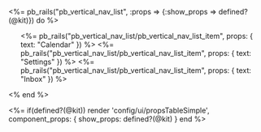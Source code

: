 <%= pb_rails("pb_vertical_nav_list", :props => {:show_props => defined?(@kit)}) do %>
  <ul>
    <%= pb_rails("pb_vertical_nav_list/pb_vertical_nav_list_item", props: { text: "Calendar" }) %>
    <%= pb_rails("pb_vertical_nav_list/pb_vertical_nav_list_item", props: { text: "Settings" }) %>
    <%= pb_rails("pb_vertical_nav_list/pb_vertical_nav_list_item", props: { text: "Inbox" }) %>
  </ul>
<% end %>

<%=
if(defined?(@kit))
  render 'config/ui/propsTableSimple',
    component_props: { show_props: defined?(@kit) }
end %>
